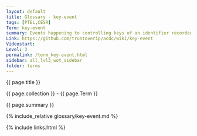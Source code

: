 ```yaml
---
layout: default
title: Glossary - key-event
tags: [PTEL,CESR]
Term: key-event
summary: Events happening to controlling keys of an identifier recorded in a Key Event Log (KEL).
Link: https://github.com/trustoverip/acdc/wiki/key-event
Videostart: 
Level: 3
permalink: /term_key-event.html
sidebar: all_lvl3_wot_sidebar
folder: terms
---
```


{{ page.title }}

{{ page.collection }} - {{ page.Term }}

   {{ page.summary }}

{% include_relative glossary/key-event.md %}

 {% include links.html %} 
